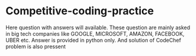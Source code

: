 # Competitive-coding-practice
Here question with answers will available. These question are mainly asked in big tech companies like GOOGLE, MICROSOFT, AMAZON, FACEBOOK, UBER etc. Answer is provided in python only.
And solution of CodeChef problem is also pressent
